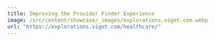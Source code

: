 ```yaml
---
title: Improving the Provider Finder Experience
image: /src/content/showcase/_images/explorations.viget.com.webp
url: "https://explorations.viget.com/healthcare/"
---
```

